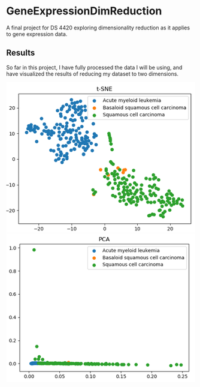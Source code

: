 # GeneExpressionDimReduction
A final project for DS 4420 exploring dimensionality reduction as it applies to gene expression data. 

## Results
So far in this project, I have fully processed the data I will be using, and have visualized the results of reducing my dataset to two dimensions. 

![t-SNE Scatter Plot](img/tsne-plot.png?raw=true "t-SNE Scatter Plot")
![PCA Scatter Plot](img/pca-plot.png?raw=true "PCA Scatter Plot")
